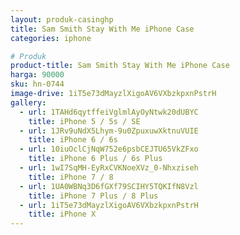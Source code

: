 ```yaml
---
layout: produk-casinghp
title: Sam Smith Stay With Me iPhone Case
categories: iphone

# Produk
product-title: Sam Smith Stay With Me iPhone Case
harga: 90000
sku: hn-0744
image-drive: 1iT5e73dMayzlXigoAV6VXbzkpxnPstrH
gallery:
  - url: 1TAHd6qytffeiVglmlAyOyNtwk20dUBYC
    title: iPhone 5 / 5s / SE
  - url: 1JRv9uNdX5Lhym-9u0ZpuxuwXktnuVUIE
    title: iPhone 6 / 6s
  - url: 10iuOclCjNqW752e6psbCEJTU65VkZFxo
    title: iPhone 6 Plus / 6s Plus
  - url: 1wI7SqMH-EyRxCVKNoeXVz_0-Nhxziseh
    title: iPhone 7 / 8
  - url: 1UA0WBNq3D6fGXf79SCIHY5TQKIfN8Vzl
    title: iPhone 7 Plus / 8 Plus
  - url: 1iT5e73dMayzlXigoAV6VXbzkpxnPstrH
    title: iPhone X
---
```

